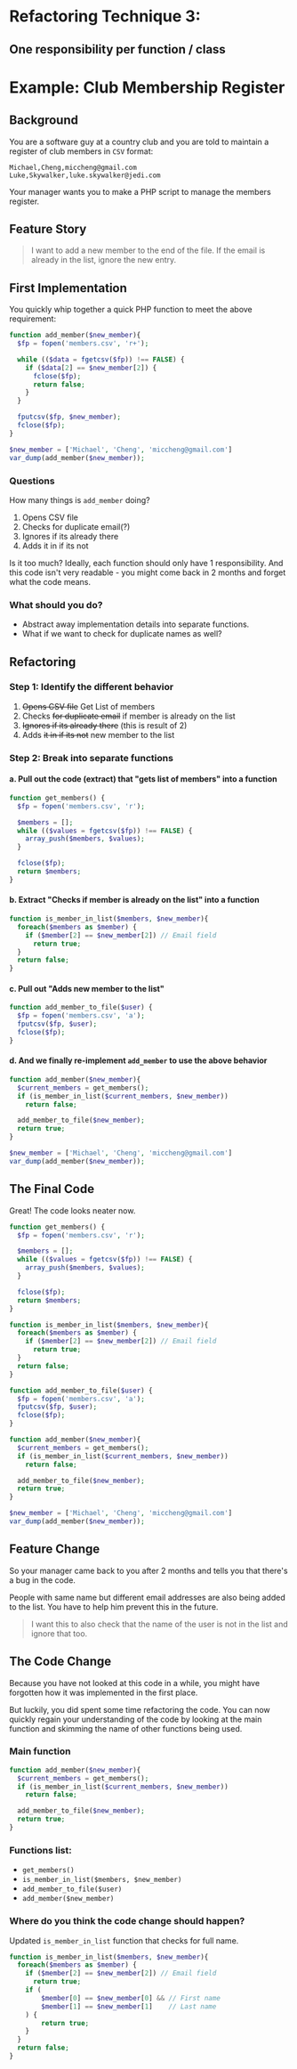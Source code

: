 # Refactoring Technique 3:

## One responsibility per function / class

# Example: Club Membership Register

## Background

You are a software guy at a country club and you are told to maintain a register of club members in `CSV` format:

```csv
Michael,Cheng,miccheng@gmail.com
Luke,Skywalker,luke.skywalker@jedi.com
```
Your manager wants you to make a PHP script to manage the members register.

## Feature Story
> I want to add a new member to the end of the file.
> If the email is already in the list, ignore the new entry.

## First Implementation

You quickly whip together a quick PHP function to meet the above requirement:

```php
function add_member($new_member){
  $fp = fopen('members.csv', 'r+');

  while (($data = fgetcsv($fp)) !== FALSE) {
    if ($data[2] == $new_member[2]) {
      fclose($fp);
      return false;
    }
  }

  fputcsv($fp, $new_member);
  fclose($fp);
}

$new_member = ['Michael', 'Cheng', 'miccheng@gmail.com']
var_dump(add_member($new_member));
```

### Questions

How many things is `add_member` doing?

1. Opens CSV file
2. Checks for duplicate email(?)
3. Ignores if its already there
4. Adds it in if its not

Is it too much? Ideally, each function should only have 1 responsibility. And this code isn't very readable - you might come back in 2 months and forget what the code means.

### What should you do?

- Abstract away implementation details into separate functions.
- What if we want to check for duplicate names as well?

## Refactoring

### Step 1: Identify the different behavior

1. <strike>Opens CSV file</strike> Get List of members
2. Checks <strike>for duplicate email</strike> if member is already on the list
3. <strike>Ignores if its already there</strike> (this is result of 2)
4. Adds <strike>it in if its not</strike> new member to the list

### Step 2: Break into separate functions

#### a. Pull out the code (extract) that "gets list of members" into a function

```php
function get_members() {
  $fp = fopen('members.csv', 'r');

  $members = [];
  while (($values = fgetcsv($fp)) !== FALSE) {
    array_push($members, $values);
  }

  fclose($fp);
  return $members;
}
```

#### b. Extract "Checks if member is already on the list" into a function

```php
function is_member_in_list($members, $new_member){
  foreach($members as $member) {
    if ($member[2] == $new_member[2]) // Email field
      return true;
  }
  return false;
}
```

#### c. Pull out "Adds new member to the list"

```php
function add_member_to_file($user) {
  $fp = fopen('members.csv', 'a');
  fputcsv($fp, $user);
  fclose($fp);
}
```

#### d. And we finally re-implement `add_member` to use the above behavior

```php
function add_member($new_member){
  $current_members = get_members();
  if (is_member_in_list($current_members, $new_member))
    return false;

  add_member_to_file($new_member);
  return true;
}

$new_member = ['Michael', 'Cheng', 'miccheng@gmail.com']
var_dump(add_member($new_member));
```

## The Final Code

Great! The code looks neater now.

```php
function get_members() {
  $fp = fopen('members.csv', 'r');

  $members = [];
  while (($values = fgetcsv($fp)) !== FALSE) {
    array_push($members, $values);
  }

  fclose($fp);
  return $members;
}

function is_member_in_list($members, $new_member){
  foreach($members as $member) {
    if ($member[2] == $new_member[2]) // Email field
      return true;
  }
  return false;
}

function add_member_to_file($user) {
  $fp = fopen('members.csv', 'a');
  fputcsv($fp, $user);
  fclose($fp);
}

function add_member($new_member){
  $current_members = get_members();
  if (is_member_in_list($current_members, $new_member))
    return false;

  add_member_to_file($new_member);
  return true;
}

$new_member = ['Michael', 'Cheng', 'miccheng@gmail.com']
var_dump(add_member($new_member));
```

## Feature Change

So your manager came back to you after 2 months and tells you that there's a bug in the code.

People with same name but different email addresses are also being added to the list. You have to help him prevent this in the future.

> I want this to also check that the name of the user is not in the list and ignore that too.

## The Code Change

Because you have not looked at this code in a while, you might have forgotten how it was implemented in the first place.

But luckily, you did spent some time refactoring the code. You can now quickly regain your understanding of the code by looking at the main function and skimming the name of other functions being used.

### Main function

```php
function add_member($new_member){
  $current_members = get_members();
  if (is_member_in_list($current_members, $new_member))
    return false;

  add_member_to_file($new_member);
  return true;
}
```

### Functions list:

- `get_members()`
- `is_member_in_list($members, $new_member)`
- `add_member_to_file($user)`
- `add_member($new_member)`

### Where do you think the code change should happen?

Updated `is_member_in_list` function that checks for full name.

```php
function is_member_in_list($members, $new_member){
  foreach($members as $member) {
    if ($member[2] == $new_member[2]) // Email field
      return true;
    if (
        $member[0] == $new_member[0] && // First name
        $member[1] == $new_member[1]    // Last name
    ) {
    	return true;
    }
  }
  return false;
}
```
